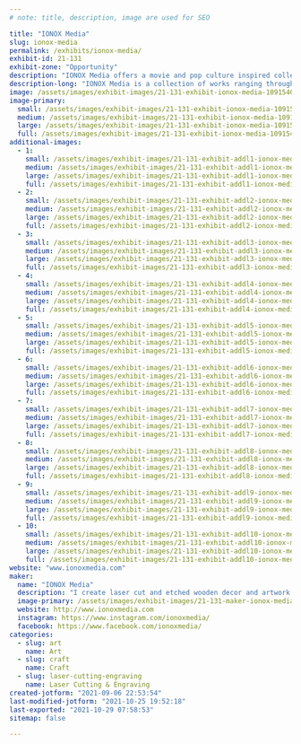 ```yaml
---
# note: title, description, image are used for SEO

title: "IONOX Media"
slug: ionox-media
permalink: /exhibits/ionox-media/
exhibit-id: 21-131
exhibit-zone: "Opportunity"
description: "IONOX Media offers a movie and pop culture inspired collection of hand made art and decorum. "
description-long: "IONOX Media is a collection of works ranging throughout wood cut art, published literature, and resin made decorum.  Using skills learned through the Maker Space location in Orlando, we have turned what once was a pass time hobby, into a full time art business.  Innovation meets art as we experiment with mixed media decor."
image: /assets/images/exhibit-images/21-131-exhibit-ionox-media-109154012-130315072076101-8366153197413782969-n-large.jpg
image-primary: 
  small: /assets/images/exhibit-images/21-131-exhibit-ionox-media-109154012-130315072076101-8366153197413782969-n-small.jpg
  medium: /assets/images/exhibit-images/21-131-exhibit-ionox-media-109154012-130315072076101-8366153197413782969-n-medium.jpg
  large: /assets/images/exhibit-images/21-131-exhibit-ionox-media-109154012-130315072076101-8366153197413782969-n-large.jpg
  full: /assets/images/exhibit-images/21-131-exhibit-ionox-media-109154012-130315072076101-8366153197413782969-n-full.jpg
additional-images: 
  - 1:
    small: /assets/images/exhibit-images/21-131-exhibit-addl1-ionox-media-217594889-10225355143767038-5352683039535268140-n2-small.jpg
    medium: /assets/images/exhibit-images/21-131-exhibit-addl1-ionox-media-217594889-10225355143767038-5352683039535268140-n2-medium.jpg
    large: /assets/images/exhibit-images/21-131-exhibit-addl1-ionox-media-217594889-10225355143767038-5352683039535268140-n2-large.jpg
    full: /assets/images/exhibit-images/21-131-exhibit-addl1-ionox-media-217594889-10225355143767038-5352683039535268140-n2-full.jpg
  - 2:
    small: /assets/images/exhibit-images/21-131-exhibit-addl2-ionox-media-etsy-profile-2-small.jpg
    medium: /assets/images/exhibit-images/21-131-exhibit-addl2-ionox-media-etsy-profile-2-medium.jpg
    large: /assets/images/exhibit-images/21-131-exhibit-addl2-ionox-media-etsy-profile-2-large.jpg
    full: /assets/images/exhibit-images/21-131-exhibit-addl2-ionox-media-etsy-profile-2-full.jpg
  - 3:
    small: /assets/images/exhibit-images/21-131-exhibit-addl3-ionox-media-img-62952-small.jpg
    medium: /assets/images/exhibit-images/21-131-exhibit-addl3-ionox-media-img-62952-medium.jpg
    large: /assets/images/exhibit-images/21-131-exhibit-addl3-ionox-media-img-62952-large.jpg
    full: /assets/images/exhibit-images/21-131-exhibit-addl3-ionox-media-img-62952-full.jpg
  - 4:
    small: /assets/images/exhibit-images/21-131-exhibit-addl4-ionox-media-img-63132-small.jpg
    medium: /assets/images/exhibit-images/21-131-exhibit-addl4-ionox-media-img-63132-medium.jpg
    large: /assets/images/exhibit-images/21-131-exhibit-addl4-ionox-media-img-63132-large.jpg
    full: /assets/images/exhibit-images/21-131-exhibit-addl4-ionox-media-img-63132-full.jpg
  - 5:
    small: /assets/images/exhibit-images/21-131-exhibit-addl5-ionox-media-img-70612-small.jpg
    medium: /assets/images/exhibit-images/21-131-exhibit-addl5-ionox-media-img-70612-medium.jpg
    large: /assets/images/exhibit-images/21-131-exhibit-addl5-ionox-media-img-70612-large.jpg
    full: /assets/images/exhibit-images/21-131-exhibit-addl5-ionox-media-img-70612-full.jpg
  - 6:
    small: /assets/images/exhibit-images/21-131-exhibit-addl6-ionox-media-img-70862-small.jpg
    medium: /assets/images/exhibit-images/21-131-exhibit-addl6-ionox-media-img-70862-medium.jpg
    large: /assets/images/exhibit-images/21-131-exhibit-addl6-ionox-media-img-70862-large.jpg
    full: /assets/images/exhibit-images/21-131-exhibit-addl6-ionox-media-img-70862-full.jpg
  - 7:
    small: /assets/images/exhibit-images/21-131-exhibit-addl7-ionox-media-img-71942-small.jpg
    medium: /assets/images/exhibit-images/21-131-exhibit-addl7-ionox-media-img-71942-medium.jpg
    large: /assets/images/exhibit-images/21-131-exhibit-addl7-ionox-media-img-71942-large.jpg
    full: /assets/images/exhibit-images/21-131-exhibit-addl7-ionox-media-img-71942-full.jpg
  - 8:
    small: /assets/images/exhibit-images/21-131-exhibit-addl8-ionox-media-untitled-1-small.jpg
    medium: /assets/images/exhibit-images/21-131-exhibit-addl8-ionox-media-untitled-1-medium.jpg
    large: /assets/images/exhibit-images/21-131-exhibit-addl8-ionox-media-untitled-1-large.jpg
    full: /assets/images/exhibit-images/21-131-exhibit-addl8-ionox-media-untitled-1-full.jpg
  - 9:
    small: /assets/images/exhibit-images/21-131-exhibit-addl9-ionox-media-image0-12-small.jpg
    medium: /assets/images/exhibit-images/21-131-exhibit-addl9-ionox-media-image0-12-medium.jpg
    large: /assets/images/exhibit-images/21-131-exhibit-addl9-ionox-media-image0-12-large.jpg
    full: /assets/images/exhibit-images/21-131-exhibit-addl9-ionox-media-image0-12-full.jpg
  - 10:
    small: /assets/images/exhibit-images/21-131-exhibit-addl10-ionox-media-trifecta-small.jpg
    medium: /assets/images/exhibit-images/21-131-exhibit-addl10-ionox-media-trifecta-medium.jpg
    large: /assets/images/exhibit-images/21-131-exhibit-addl10-ionox-media-trifecta-large.jpg
    full: /assets/images/exhibit-images/21-131-exhibit-addl10-ionox-media-trifecta-full.jpg
website: "www.ionoxmedia.com"
maker: 
  name: "IONOX Media"
  description: "I create laser cut and etched wooden decor and artwork."
  image-primary: /assets/images/exhibit-images/21-131-maker-ionox-media-213f0a87-0d51-45a4-858d-cbfc4e387b00-medium.jpeg
  website: http://www.ionoxmedia.com
  instagram: https://www.instagram.com/ionoxmedia/
  facebook: https://www.facebook.com/ionoxmedia/
categories: 
  - slug: art
    name: Art
  - slug: craft
    name: Craft
  - slug: laser-cutting-engraving
    name: Laser Cutting & Engraving
created-jotform: "2021-09-06 22:53:54"
last-modified-jotform: "2021-10-25 19:52:18"
last-exported: "2021-10-29 07:58:53"
sitemap: false

---
```

